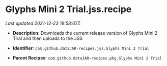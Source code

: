 # Glyphs Mini 2 Trial.jss.recipe

_Last updated 2021-12-23 19:58:07Z_

- **Description**: Downloads the current release version of Glyphs Mini 2 Trial and then uploads to the JSS

- **Identifier**: `com.github.dataJAR-recipes.jss.Glyphs Mini 2 Trial`

- **Parent Recipes**: `com.github.dataJAR-recipes.pkg.Glyphs Mini 2 Trial`